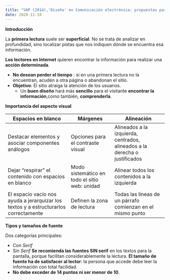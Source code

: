 ```yaml
---
title: "VAP (2014),'Diseño' en Comunicación electrónica: propuestas para mejorar la calidad de los textos en pantalla" 
date: 2020-11-10
--- 
```


**Introducción**

La **primera lectura** suele ser **superficial**. No se trata de analizar en profundidad, sino localizar pistas que nos indiquen dónde se encuentra esa información.

**Los lectores en Internet** quieren encontrar la información para realizar una **acción determinada**. 
+ **No desean perder el tiempo** : si en una primera lectura no la encuentran, acuden a otra página o abandonan el sitio.
+ **Objetivo**: El sitio atraiga la atención de los usuarios. 
    + Un **buen diseño** hará más **sencillo** para el visitante **encontrar la información**,como también, **comprenderla**.

**Importancia del aspecto visual** 

Espacios en blanco  |   Márgenes  |  Alineación
------------------  |   --------  |  ----------
Destacar elementos y asociar componentes análogos  |  Opciones para el contraste visual  |  Alineados a la izquierda, centrados, alineados a la derecha o justificados
Dejar “respirar” el contenido con espacios en blanco  |  Modo sistemático en todo el sitio web: unidad  |  Alinear todos los contenidos a la izquierda
El espacio vacío nos ayuda a jerarquizar los textos y a estructurarlos correctamente  |  Definen la zona de lectura  |   Todas las líneas de un párrafo comienzan en el mismo punto

**Tipos y tamaños de fuente** 

Dos categorías principales: 
   * Con *Serif* 
   * Sin *Serif*
**Se recomienda las fuentes SIN serif** en los textos para la pantalla, porque facilitan considerablemente la lectura.
**El tamaño de fuente ha de satisfacer al lector**: la persona que accede debe leer la información con total facilidad. 
   * **No debe exceder de 14 puntos ni ser menor de 10**.

